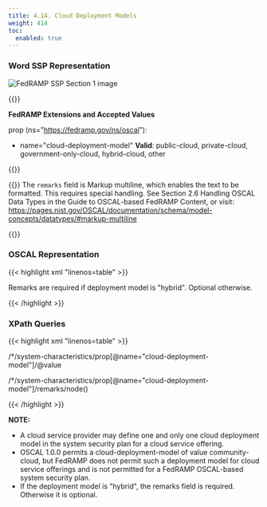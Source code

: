 ```yaml
---
title: 4.14. Cloud Deployment Models
weight: 414
toc:
  enabled: true
---
```


### **Word SSP Representation**

<img src="/img/ssp-figure-4_14.png" alt="FedRAMP SSP Section 1 image">

{{<callout>}}

**FedRAMP Extensions and Accepted Values**

prop (ns="https://fedramp.gov/ns/oscal"):
- name="cloud-deployment-model"
**Valid**: public-cloud, private-cloud, government-only-cloud, hybrid-cloud, other


{{</callout>}}

{{<callout>}}
The ```remarks``` field is Markup multiline, which enables the text to be formatted. This requires special handling. See Section 2.6 Handling OSCAL Data Types in the Guide to OSCAL-based FedRAMP Content, or visit:
https://pages.nist.gov/OSCAL/documentation/schema/model-concepts/datatypes/#markup-multiline

{{</callout>}}

### **OSCAL Representation**

{{< highlight xml "linenos=table" >}}
<system-characteristics>
    <!-- cut -->
    <!-- prop -->
    <prop name="cloud-deployment-model" value="public-cloud">
        <remarks>
        <p>Remarks are required if deployment model is "hybrid". Optional otherwise.</p>
        </remarks>
    </prop>
    <!-- link or date authorized -->
    <!-- cut -->
</system-characteristics>
{{< /highlight >}}


### **XPath Queries**
{{< highlight xml "linenos=table" >}}
<!-- Deployment Model: -->
/*/system-characteristics/prop[@name="cloud-deployment-model"]/@value

<!-- Remarks on System's Deployment Model: -->
/*/system-characteristics/prop[@name="cloud-deployment-model"]/remarks/node()

{{< /highlight >}}

**NOTE:** 

- A cloud service provider may define one and only one cloud deployment model in the system security plan for a cloud service offering.
- OSCAL 1.0.0 permits a cloud-deployment-model of value community-cloud, but FedRAMP does not permit such a deployment model for cloud service offerings and is not permitted for a FedRAMP OSCAL-based system security plan.
- If the deployment model is "hybrid", the remarks field is required. Otherwise it is optional.
